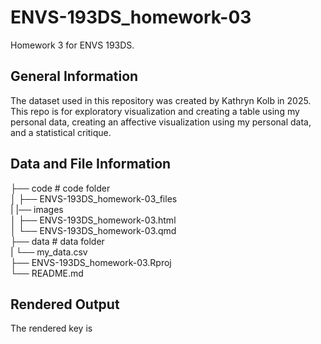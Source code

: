 # ENVS-193DS_homework-03
Homework 3 for ENVS 193DS.

## General Information
The dataset used in this repository was created by Kathryn Kolb in 2025. This repo is for exploratory visualization and creating a table using my personal data, creating an affective visualization using my personal data, and a statistical critique.

## Data and File Information

├── code                                     # code folder                                                                     
│   ├── ENVS-193DS_homework-03_files                                                                                           
|   |── images                                                                                                                 
│   ├── ENVS-193DS_homework-03.html                                                                                            
│   └── ENVS-193DS_homework-03.qmd                                                                                             
├── data                                     # data folder                                                                     
|   └── my_data.csv                                                                                                            
├── ENVS-193DS_homework-03.Rproj                                                                                               
└── README.md                                                                                                                  

## Rendered Output
The rendered key is 
